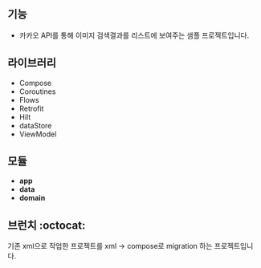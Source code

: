 ## 기능
* 카카오 API를 통해 이미지 검색결과를 리스트에 보여주는 샘플 프로젝트입니다.

## 라이브러리
* Compose
* Coroutines
* Flows
* Retrofit
* Hilt
* dataStore
* ViewModel
  
## 모듈
* **app** 
* **data**
* **domain**
  
## 브런치 :octocat:
기존 xml으로 작업한 프로젝트를 xml -> compose로 migration 하는 프로젝트입니다.

